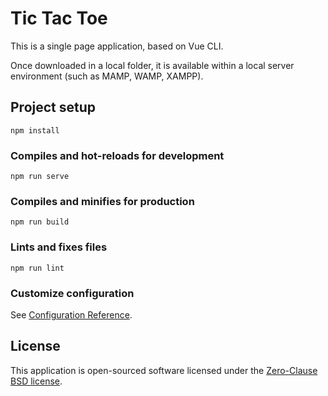 # Tic Tac Toe

This is a single page application, based on Vue CLI.

Once downloaded in a local folder, it is available within a local server environment (such as MAMP, WAMP, XAMPP).

## Project setup
```
npm install
```

### Compiles and hot-reloads for development
```
npm run serve
```

### Compiles and minifies for production
```
npm run build
```

### Lints and fixes files
```
npm run lint
```

### Customize configuration
See [Configuration Reference](https://cli.vuejs.org/config/).

## License

This application is open-sourced software licensed under the [Zero-Clause BSD license](https://opensource.org/licenses/0BSD).


